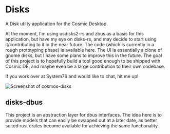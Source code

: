 # Disks
A Disk utilty application for the Cosmic Desktop.

At the moment, I'm using usdisks2-rs and zbus as a basis for this application, but have my eye on disks-rs, and may decide to start using it/contributing to it in the near future.
The code (which is currently in a rough prototyping phase) is available here.  The UI is essentially a clone of gnome disks, but I have some plans to improve this in the future. 
The goal of this project is to hopefully build a tool good enough to be shipped with Cosmic DE, and maybe even be a large contribution to their own codebase. 

If you work over at System76 and would like to chat, hit me up!

![Screenshot of cosmos-disks](https://github.com/stoorps/cosmos-apps/blob/main/screenshots/cosmos-disks.png)


## disks-dbus
This project is an abstraction layer for dbus interfaces. The idea here is to provide models that can easily be swapped out at a later date, as better suited rust crates become available for achieving the same functionality.